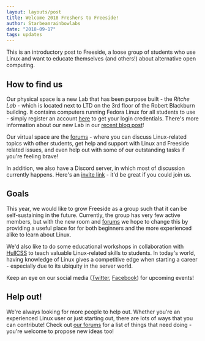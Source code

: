 ```yaml
---
layout: layouts/post
title: Welcome 2018 Freshers to Freeside!
author: Starbeamrainbowlabs
date: "2018-09-17"
tags: updates
---
```


This is an introductory post to Freeside, a loose group of students who use Linux and want to educate themselves (and others!) about alternative open computing.

## How to find us
Our physical space is a new Lab that has been purpose built - the _Ritche Lab_ - which is located next to LTD on the 3rd floor of the Robert Blackburn building. It contains computers running Fedora Linux for all students to use - simply register an account [here](https://profiles.freeside.uk/join) to get your login credentials. There's more information about our new Lab in our [recent blog post](https://freeside.uk/2018/04/15/freeside-is-now-open)!

Our virtual space are the [forums](https://forums.freeside.uk/) - where you can discuss Linux-related topics with other students, get help and support with Linux and Freeside related issues, and even help out with some of our outstanding tasks if you're feeling brave!

In addition, we also have a Discord server, in which most of discussion currently happens. Here's an [invite link](http://discord.freeside.uk/) - it'd be great if you could join us.


## Goals
This year, we would like to grow Freeside as a group such that it can be self-sustaining in the future. Currently, the group has very few active members, but with the new room and [forums](https://forums.freeside.uk/) we hope to change this by providing a useful place for for both beginners and the more experienced alike to learn about Linux.

We'd also like to do some educational workshops in collaboration with [HullCSS](http://hullcss.org/) to teach valuable Linux-related skills to students. In today's world, having knowledge of Linux gives a competitive edge when starting a career - especially due to its ubiquity in the server world.

Keep an eye on our social media ([Twitter](https://twitter.com/freesidehull), [Facebook](https://www.facebook.com/freesideHull/)) for upcoming events!

## Help out!
We're always looking for more people to help out. Whether you're an experienced Linux user or just starting out, there are lots of ways that you can contribute! Check out [our forums](https://forums.freeside.uk) for a list of things that need doing - you're welcome to propose new ideas too!
